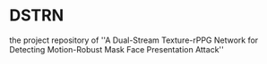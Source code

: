 # DSTRN
the project repository of ''A Dual-Stream Texture-rPPG Network for Detecting Motion-Robust Mask Face Presentation Attack''
